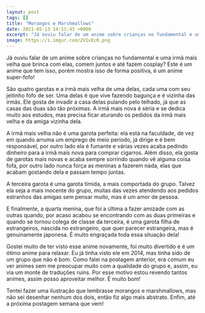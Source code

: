 ```yaml
---
layout: post
tags: []
title: "Morangos e Marshmallows"
date: 2021-05-13 14:51:43 +0000
excerpt: "Já ouviu falar de um anime sobre crianças no fundamental e uma irmã mais velha que brinca com elas,..."
image: https://i.imgur.com/2V1xEcK.png
---
```


Já ouviu falar de um anime sobre crianças no fundamental e uma irmã mais velha que brinca com elas, comem juntos e até fazem cosplay? Este é um anime que tem isso, porém mostra isso de forma positiva, é um anime super-fofo!

São quatro garotas e a irmã mais velha de uma delas, cada uma com seu jeitinho fofo de ser. Uma delas é que vive fazendo bagunça e é vizinha das irmãs. Ele gosta de invadir a casa delas pulando pelo telhado, já que as casas das duas são tão próximas. A irmã mais nova é séria e se dedica muito aos estudos, mas precisa ficar aturando os pedidos da irmã mais velha e da amiga vizinha dela.

A irmã mais velha não é uma garota perfeita: ela está na faculdade, de vez em quando arruma um emprego de meio período, já dirige e é bem responsável, por outro lado ela é fumante e várias vezes acaba pedindo dinheiro para a irmã mais nova para comprar cigarros. Além disso, ela gosta de garotas mais novas e acaba sempre sorrindo quando vê alguma coisa fofa, por outro lado nunca força as meninas a fazerem nada, elas que acabam gostando dela e passam tempo juntas.

A terceira garota é uma garota tímida, a mais comportada do grupo. Talvez ela seja a mais inocente do grupo, muitas das vezes atendendo aos pedidos estranhos das amigas sem pensar muito, mas é um amor de pessoa.

E finalmente, a quarta menina, que foi a última a fazer amizade com as outras quando, por acaso acabou se encontrando com as duas primeiras e quando se tornou colega de classe da terceira, é uma garota filha de estrangeiros, nascida no estrangeiro, que quer parecer estrangeira, mas é genuinamente japonesa. É muito engraçada toda essa situação dela!

Gostei muito de ter visto esse anime novamente, foi muito divertido e é um ótimo anime para relaxar. Eu já tinha visto ele em 2014, mas tinha sido de um grupo que não é bom. Como falei na postagem anterior, era comum eu ver animes sem me preocupar muito com a qualidade do grupo e, assim, eu via um monte de traduções ruins. Por esse motivo estou revendo tantos animes, assim posso aproveitar melhor. É muito bom!

Tentei fazer uma ilustração que lembrasse morangos e marshmallows, mas não sei desenhar nenhum dos dois, então fiz algo mais abstrato. Enfim, até a próxima postagem semana que vem!
